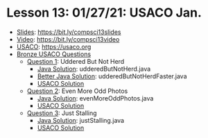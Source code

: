 # Lesson 13: 01/27/21: USACO Jan.
* [Slides](https://bit.ly/compsci13slides): https://bit.ly/compsci13slides  
* [Video](https://bit.ly/compsci13video):  https://bit.ly/compsci13video
* [USACO](https://usaco.org): https://usaco.org
* [Bronze USACO Questions](http://usaco.org/index.php?page=jan21results)
    * [Question 1](http://www.usaco.org/index.php?page=viewproblem&cpid=1083): Uddered But Not Herd
        * [Java Solution](udderedButNotHerd.java): udderedButNotHerd.java
        * [Better Java Solution](udderedButNotHerdFaster.java): udderedButNotHerdFaster.java
        * [USACO Solution](http://usaco.org/current/data/sol_prob1_bronze_jan21.html)
    * [Question 2](http://www.usaco.org/index.php?page=viewproblem&cpid=1084): Even More Odd Photos
        * [Java Solution](evenMoreOddPhotos.java): evenMoreOddPhotos.java
        * [USACO Solution](http://usaco.org/current/data/sol_prob2_bronze_jan21.html)
    * [Question 3](http://www.usaco.org/index.php?page=viewproblem&cpid=1085): Just Stalling
        * [Java Solution](justStalling.java): justStalling.java
        * [USACO Solution](http://usaco.org/current/data/sol_prob3_bronze_jan21.html)